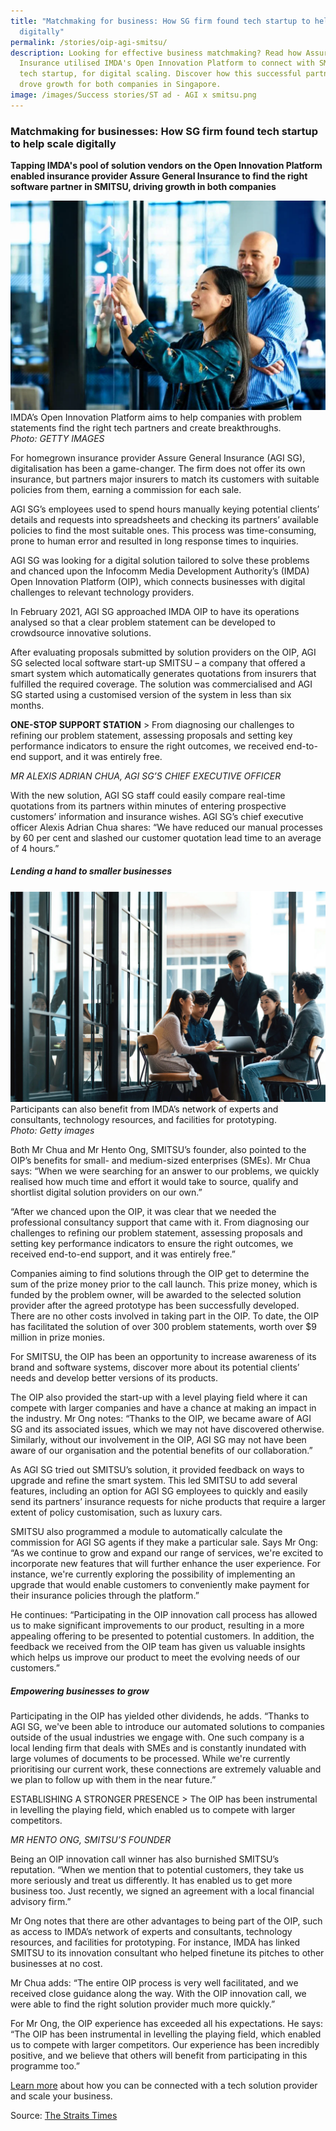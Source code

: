 ```yaml
---
title: "Matchmaking for business: How SG firm found tech startup to help scale
  digitally"
permalink: /stories/oip-agi-smitsu/
description: Looking for effective business matchmaking? Read how Assure General
  Insurance utilised IMDA's Open Innovation Platform to connect with SMITSU, a
  tech startup, for digital scaling. Discover how this successful partnership
  drove growth for both companies in Singapore.
image: /images/Success stories/ST ad - AGI x smitsu.png
---
```

### Matchmaking for businesses: How SG firm found tech startup to help scale digitally

**Tapping IMDA's pool of solution vendors on the Open Innovation Platform enabled insurance provider Assure General Insurance to find the right software partner in SMITSU, driving growth in both companies**

![Photo: Getty images](/images/Success%20stories/ST%20ad%20-%20AGI%20x%20smitsu.png)
IMDA’s Open Innovation Platform aims to help companies with problem statements find the right tech partners and create breakthroughs.&nbsp;<br>
*Photo: GETTY IMAGES*

For homegrown insurance provider Assure General Insurance (AGI SG), digitalisation has been a game-changer. The firm does not offer its own insurance, but partners major insurers to match its customers with suitable policies from them, earning a commission for each sale.

AGI SG’s employees used to spend hours manually keying potential clients’ details and requests into spreadsheets and checking its partners’ available policies to find the most suitable ones. This process was time-consuming, prone to human error and resulted in long response times to inquiries.

AGI SG was looking for a digital solution tailored to solve these problems and chanced upon the Infocomm Media Development Authority’s (IMDA) Open Innovation Platform (OIP), which connects businesses with digital challenges to relevant technology providers.

In February 2021, AGI SG approached IMDA OIP to have its operations analysed so that a clear problem statement can be developed to crowdsource innovative solutions.

After evaluating proposals submitted by solution providers on the OIP, AGI SG selected local software start-up SMITSU – a company that offered a smart system which automatically generates quotations from insurers that fulfilled the required coverage. The solution was commercialised and AGI SG started using a customised version of the system in less than six months.

**ONE-STOP SUPPORT STATION**
&gt; From diagnosing our challenges to refining our problem statement, assessing proposals and setting key performance indicators to ensure the right outcomes, we received end-to-end support, and it was entirely free.

*MR ALEXIS ADRIAN CHUA, AGI SG’S CHIEF EXECUTIVE OFFICER*

With the new solution, AGI SG staff could easily compare real-time quotations from its partners within minutes of entering prospective customers’ information and insurance wishes. AGI SG’s chief executive officer Alexis Adrian Chua shares: “We have reduced our manual processes by 60 per cent and slashed our customer quotation lead time to an average of 4 hours.”

##### Lending a hand to smaller businesses
![Getty images](/images/Success%20stories/ST%20ad%20-%20AGI%20x%20smitsu_2.png)
Participants can also benefit from IMDA’s network of experts and consultants, technology resources, and facilities for prototyping. <br>
*Photo: Getty images*

Both Mr Chua and Mr Hento Ong, SMITSU’s founder, also pointed to the OIP’s benefits for small- and medium-sized enterprises (SMEs). Mr Chua says: “When we were searching for an answer to our problems, we quickly realised how much time and effort it would take to source, qualify and shortlist digital solution providers on our own.”

“After we chanced upon the OIP, it was clear that we needed the professional consultancy support that came with it. From diagnosing our challenges to refining our problem statement, assessing proposals and setting key performance indicators to ensure the right outcomes, we received end-to-end support, and it was entirely free.”

Companies aiming to find solutions through the OIP get to determine the sum of the prize money prior to the call launch. This prize money, which is funded by the problem owner, will be awarded to the selected solution provider after the agreed prototype has been successfully developed. There are no other costs involved in taking part in the OIP. To date, the OIP has facilitated the solution of over 300 problem statements, worth over $9 million in prize monies.

For SMITSU, the OIP has been an opportunity to increase awareness of its brand and software systems, discover more about its potential clients’ needs and develop better versions of its products.

The OIP also provided the start-up with a level playing field where it can compete with larger companies and have a chance at making an impact in the industry. Mr Ong notes: “Thanks to the OIP, we became aware of AGI SG and its associated issues, which we may not have discovered otherwise. Similarly, without our involvement in the OIP, AGI SG may not have been aware of our organisation and the potential benefits of our collaboration.”

As AGI SG tried out SMITSU’s solution, it provided feedback on ways to upgrade and refine the smart system. This led SMITSU to add several features, including an option for AGI SG employees to quickly and easily send its partners’ insurance requests for niche products that require a larger extent of policy customisation, such as luxury cars.

SMITSU also programmed a module to automatically calculate the commission for AGI SG agents if they make a particular sale. Says Mr Ong: “As we continue to grow and expand our range of services, we're excited to incorporate new features that will further enhance the user experience. For instance, we're currently exploring the possibility of implementing an upgrade that would enable customers to conveniently make payment for their insurance policies through the platform.”

He continues: “Participating in the OIP innovation call process has allowed us to make significant improvements to our product, resulting in a more appealing offering to be presented to potential customers. In addition, the feedback we received from the OIP team has given us valuable insights which helps us improve our product to meet the evolving needs of our customers.”

##### Empowering businesses to grow

Participating in the OIP has yielded other dividends, he adds. “Thanks to AGI SG, we've been able to introduce our automated solutions to companies outside of the usual industries we engage with. One such company is a local lending firm that deals with SMEs and is constantly inundated with large volumes of documents to be processed. While we're currently prioritising our current work, these connections are extremely valuable and we plan to follow up with them in the near future.”

ESTABLISHING A STRONGER PRESENCE
&gt; The OIP has been instrumental in levelling the playing field, which enabled us to compete with larger competitors.

*MR HENTO ONG, SMITSU’S FOUNDER*

  
Being an OIP innovation call winner has also burnished SMITSU’s reputation. “When we mention that to potential customers, they take us more seriously and treat us differently. It has enabled us to get more business too. Just recently, we signed an agreement with a local financial advisory firm.”

Mr Ong notes that there are other advantages to being part of the OIP, such as access to IMDA’s network of experts and consultants, technology resources, and facilities for prototyping. For instance, IMDA has linked SMITSU to its innovation consultant who helped finetune its pitches to other businesses at no cost.

Mr Chua adds: “The entire OIP process is very well facilitated, and we received close guidance along the way. With the OIP innovation call, we were able to find the right solution provider much more quickly.”

For Mr Ong, the OIP experience has exceeded all his expectations. He says: “The OIP has been instrumental in levelling the playing field, which enabled us to compete with larger competitors. Our experience has been incredibly positive, and we believe that others will benefit from participating in this programme too.”

[Learn more](https://www.openinnovation.sg/imda?utm_medium=advertorial&amp;utm_source=pixel&amp;utm_campaign=assure_smitsu)&nbsp;about how you can be connected with a tech solution provider and scale your business.

Source: [The Straits Times](https://www.straitstimes.com/singapore/imda-matchmaking-for-businesses-how-singapore-firm-found-tech-startup-to-help-scale-digitally)